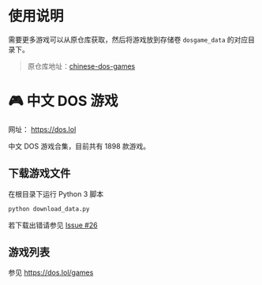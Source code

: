 # 使用说明

需要更多游戏可以从原仓库获取，然后将游戏放到存储卷 `dosgame_data` 的对应目录下。

> 原仓库地址：[chinese-dos-games](https://github.com/rwv/chinese-dos-games)

# 🎮 中文 DOS 游戏

网址： https://dos.lol

中文 DOS 游戏合集，目前共有 1898 款游戏。

## 下载游戏文件

在根目录下运行 Python 3 脚本

``` python
python download_data.py
```

若下载出错请参见 [Issue #26](https://github.com/rwv/chinese-dos-games/issues/26)

## 游戏列表

参见 https://dos.lol/games